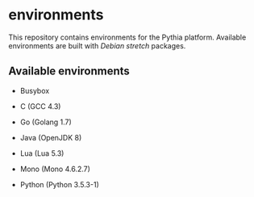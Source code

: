 # environments
This repository contains environments for the Pythia platform.
Available environments are built with *Debian stretch* packages.

## Available environments

- Busybox

- C (GCC 4.3)

- Go (Golang 1.7)

- Java (OpenJDK 8)

- Lua (Lua 5.3)

- Mono (Mono 4.6.2.7)

- Python (Python 3.5.3-1)

  
